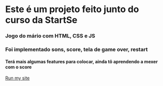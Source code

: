 # Este é um projeto feito junto do curso da StartSe
### Jogo do mário com HTML, CSS e JS

### Foi implementado sons, score, tela de game over, restart
#### Terá mais algumas features para colocar, ainda tô aprendendo a mexer com o score

[Run my site](https://douglasfernandesdev.github.io/mario-startse/)